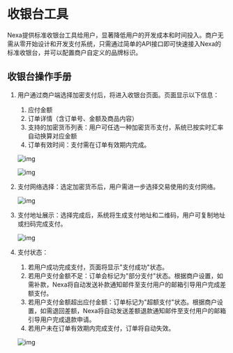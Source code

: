 # 收银台工具

Nexa提供标准收银台工具给用户，显著降低用户的开发成本和时间投入。商户无需从零开始设计和开发支付系统，只需通过简单的API接口即可快速接入Nexa的标准收银台，并可以配置商户自定义的品牌标识。

## 收银台操作手册

1. 用户通过商户端选择加密支付后，将进入收银台页面。页面显示以下信息：

   1. 应付金额
   2. 订单详情（含订单号、金额及商品内容）
   3. 支持的加密货币列表：用户可任选一种加密货币支付，系统已按实时汇率自动换算对应金额
   4. 订单有效时间：支付需在订单有效期内完成。

   ![img](https://support.Nexa.com/~gitbook/image?url=https%3A%2F%2F2287475285-files.gitbook.io%2F%7E%2Ffiles%2Fv0%2Fb%2Fgitbook-x-prod.appspot.com%2Fo%2Fspaces%252FSdMhazXkh30OBfLly0nW%252Fuploads%252FS5lymD61iFLbX4HKwGor%252Fimage.png%3Falt%3Dmedia%26token%3Dca44f5d9-b20a-4216-8de1-c5862716b929&width=768&dpr=4&quality=100&sign=a661f801&sv=2)

   ![img](https://support.Nexa.com/~gitbook/image?url=https%3A%2F%2F2287475285-files.gitbook.io%2F%7E%2Ffiles%2Fv0%2Fb%2Fgitbook-x-prod.appspot.com%2Fo%2Fspaces%252FSdMhazXkh30OBfLly0nW%252Fuploads%252FnsmgWbyAWrGVOtAErt8I%252Fimage.png%3Falt%3Dmedia%26token%3D6543c305-3a4c-4756-921f-e4e86a93b24a&width=768&dpr=4&quality=100&sign=5bacc661&sv=2)

2. 支付网络选择：选定加密货币后，用户需进一步选择交易使用的支付网络。

   ![img](https://support.Nexa.com/~gitbook/image?url=https%3A%2F%2F2287475285-files.gitbook.io%2F%7E%2Ffiles%2Fv0%2Fb%2Fgitbook-x-prod.appspot.com%2Fo%2Fspaces%252FSdMhazXkh30OBfLly0nW%252Fuploads%252FkP8cNbuf5W9E3fW2DoPF%252Fimage.png%3Falt%3Dmedia%26token%3Dd9a744f4-508e-4f7d-819d-976a18ded63b&width=768&dpr=4&quality=100&sign=73f29647&sv=2)

3. 支付地址展示：选择完成后，系统将生成支付地址和二维码，用户可复制地址或扫码完成支付。

   ![img](https://support.Nexa.com/~gitbook/image?url=https%3A%2F%2F2287475285-files.gitbook.io%2F%7E%2Ffiles%2Fv0%2Fb%2Fgitbook-x-prod.appspot.com%2Fo%2Fspaces%252FSdMhazXkh30OBfLly0nW%252Fuploads%252FqbmfcKYNVFc1I8YHXwQE%252Fimage.png%3Falt%3Dmedia%26token%3De5ef67c2-ac6a-4c7b-bd0c-b486e4bfdef1&width=768&dpr=4&quality=100&sign=84e49553&sv=2)

4. 支付状态：

   1. 若用户成功完成支付，页面将显示"支付成功"状态。
   2. 若用户支付金额不足：订单会标记为"部分支付"状态。根据商户设置，如需补款，Nexa将自动发送补款通知邮件至支付用户的邮箱引导用户完成差额支付。
   3. 若用户支付金额超出应付金额：订单标记为"超额支付"状态。根据商户设置，如需退回差额，Nexa将自动发送差额退款通知邮件至支付用户的邮箱引导用户完成退款申请。
   4. 若用户未在订单有效期内完成支付，订单将自动失效。

   ![img](https://support.Nexa.com/~gitbook/image?url=https%3A%2F%2F2287475285-files.gitbook.io%2F%7E%2Ffiles%2Fv0%2Fb%2Fgitbook-x-prod.appspot.com%2Fo%2Fspaces%252FSdMhazXkh30OBfLly0nW%252Fuploads%252FzqZ1jpUnKgjYh4Q2QYqP%252Fimage.png%3Falt%3Dmedia%26token%3Dad372702-3d59-494b-abb5-92ad51b8ef32&width=768&dpr=4&quality=100&sign=839c3db7&sv=2)
